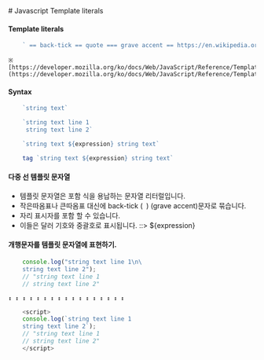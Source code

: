 <div class="markdown-body">
# Javascript Template literals

#### Template literals
```javascript
    ` == back-tick == quote === grave accent == https://en.wikipedia.org/wiki/Grave_accent
```
    ※ [https://developer.mozilla.org/ko/docs/Web/JavaScript/Reference/Template_literals](https://developer.mozilla.org/ko/docs/Web/JavaScript/Reference/Template_literals)

#### Syntax
```javascript
    `string text`

    `string text line 1
     string text line 2`

    `string text ${expression} string text`

    tag `string text ${expression} string text`
```

#### 다중 선 템플릿 문자열
  - 템플릿 문자열은 포함 식을 용납하는 문자열 리터럴입니다.
  - 작은따옴표나 큰따옴표 대신에 back-tick (` `) (grave accent)문자로 묶습니다.
  - 자리 표시자를 포함 할 수 있습니다.
  - 이들은 달러 기호와 중괄호로 표시됩니다. ::> ${expression}

#### 개행문자를 템플릿 문자열에 표현하기.
```javascript
    console.log("string text line 1\n\
    string text line 2");
    // "string text line 1
    // string text line 2"
```
    ↕ ↕ ↕ ↕ ↕ ↕ ↕ ↕ ↕ ↕ ↕ ↕ ↕ ↕ ↕ ↕ ↕

```javascript
    <script>
    console.log(`string text line 1
    string text line 2`);
    // "string text line 1
    // string text line 2"
    </script>
```

</div>